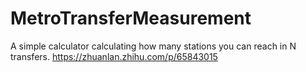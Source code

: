 # MetroTransferMeasurement
A simple calculator calculating how many stations you can reach in N transfers.
https://zhuanlan.zhihu.com/p/65843015
